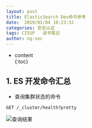 ```yaml
---
layout: post  
title: ElasticSearch Dev命令参考
date:  2019/01/04 10:23:32  
categories: 安全认证 
tags: CISSP   读书笔记
author: ng-sec  
---
```


* content  
{:toc}

## 1. ES 开发命令汇总

- 查询集群状态的命令

``` ruby?linenums
GET /_cluster/health?pretty
```
![查询结果](http://800wifi.com/ng-sec/1546568677141.png)